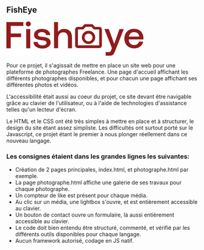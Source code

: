 ## FishEye

![Logo Fisheye](svg/logo.svg)

Pour ce projet, il s'agissait de mettre en place un site web pour une plateforme de photographes Freelance.
Une page d'accueil affichant les différents photographes disponibles, et pour chacun une page affichant
ses différentes photos et vidéos. 

L'accessibilité était aussi au coeur du projet, ce site devant être navigable grâce au clavier de
l'utilisateur, ou à l'aide de technologies d'assistance telles qu'un lecteur d'écran.

Le HTML et le CSS ont été très simples à mettre en place et à structurer, le design du site étant assez
simpliste. Les difficultés ont surtout porté sur le Javascript, ce projet étant le premier à nous
plonger réellement dans ce nouveau langage.


### Les consignes étaient dans les grandes lignes les suivantes:

- Création de 2 pages principales, index.html, et photographe.html par exemple.
- La page photographe.html affiche une galerie de ses travaux pour chaque photographe.
- Un compteur de like est présent pour chaque média.
- Au clic sur un média, une lightbox s'ouvre, et est entièrement accessible au clavier.
- Un bouton de contact ouvre un formulaire, là aussi entièrement accessible au clavier.
- Le code doit bien entendu être structuré, commenté, et vérifié par les différents outils
  disponibles pour chaque langage.
- Aucun framework autorisé, codage en JS natif.

